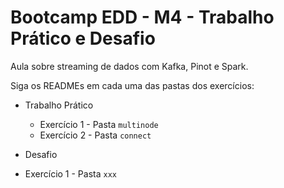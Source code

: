 # Bootcamp EDD - M4 - Trabalho Prático e Desafio

Aula sobre streaming de dados com Kafka, Pinot e Spark.

Siga os READMEs em cada uma das pastas dos exercícios:

- Trabalho Prático
    - Exercício 1 - Pasta `multinode`
    - Exercício 2 - Pasta `connect`

- Desafio
- Exercício 1 - Pasta `xxx`